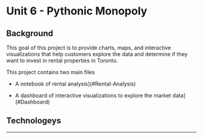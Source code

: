 # Unit 6 - Pythonic Monopoly


## Background
   This goal of this project  is to provide charts, maps, and interactive visualizations that help customers explore the data and determine if they want to invest in rental properties in Toronto.


   This project contains two main files 
   
   *  A notebook of rental analysis](#Rental-Analysis)

   * A dashboard of interactive visualizations to explore the market data](#Dashboard)


   ## Technologeys 
   -----------------------------------------
   



